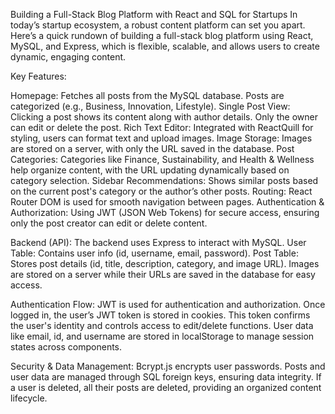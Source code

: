 Building a Full-Stack Blog Platform with React and SQL for Startups
In today’s startup ecosystem, a robust content platform can set you apart. Here’s a quick rundown of building a full-stack blog platform using React, MySQL, and Express, which is flexible, scalable, and allows users to create dynamic, engaging content.

Key Features:

Homepage: Fetches all posts from the MySQL database. Posts are categorized (e.g., Business, Innovation, Lifestyle).
Single Post View: Clicking a post shows its content along with author details. Only the owner can edit or delete the post.
Rich Text Editor: Integrated with ReactQuill for styling, users can format text and upload images.
Image Storage: Images are stored on a server, with only the URL saved in the database.
Post Categories: Categories like Finance, Sustainability, and Health & Wellness help organize content, with the URL updating dynamically based on category selection.
Sidebar Recommendations: Shows similar posts based on the current post's category or the author’s other posts.
Routing: React Router DOM is used for smooth navigation between pages.
Authentication & Authorization: Using JWT (JSON Web Tokens) for secure access, ensuring only the post creator can edit or delete content.

Backend (API):
The backend uses Express to interact with MySQL.
User Table: Contains user info (id, username, email, password).
Post Table: Stores post details (id, title, description, category, and image URL).
Images are stored on a server while their URLs are saved in the database for easy access.

Authentication Flow:
JWT is used for authentication and authorization. Once logged in, the user’s JWT token is stored in cookies. This token confirms the user's identity and controls access to edit/delete functions.
User data like email, id, and username are stored in localStorage to manage session states across components.

Security & Data Management:
Bcrypt.js encrypts user passwords.
Posts and user data are managed through SQL foreign keys, ensuring data integrity. If a user is deleted, all their posts are deleted, providing an organized content lifecycle.
